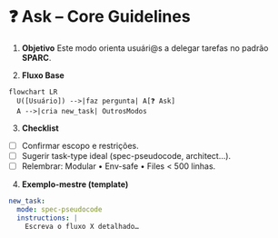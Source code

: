 # ❓ Ask – Core Guidelines

1. **Objetivo**
   Este modo orienta usuári@s a delegar tarefas no padrão **SPARC**.

2. **Fluxo Base**

```mermaid
flowchart LR
  U([Usuário]) -->|faz pergunta| A[❓ Ask]
  A -->|cria new_task| OutrosModos
```

3. **Checklist**

- [ ] Confirmar escopo e restrições.
- [ ] Sugerir task-type ideal (spec-pseudocode, architect…).
- [ ] Relembrar: Modular • Env-safe • Files < 500 linhas.

4. **Exemplo-mestre (template)**

```yaml
new_task:
  mode: spec-pseudocode
  instructions: |
    Escreva o fluxo X detalhado…
```
